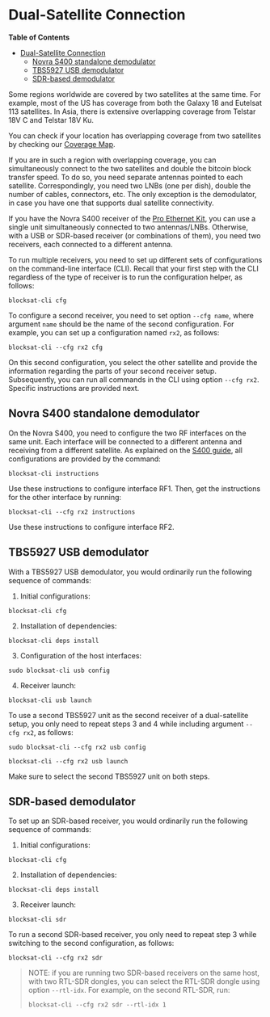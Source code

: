 # Dual-Satellite Connection

<!-- markdown-toc start - Don't edit this section. Run M-x markdown-toc-generate-toc again -->
**Table of Contents**

- [Dual-Satellite Connection](#dual-satellite-connection)
    - [Novra S400 standalone demodulator](#novra-s400-standalone-demodulator)
    - [TBS5927 USB demodulator](#tbs5927-usb-demodulator)
    - [SDR-based demodulator](#sdr-based-demodulator)

<!-- markdown-toc end -->


Some regions worldwide are covered by two satellites at the same time. For
example, most of the US has coverage from both the Galaxy 18 and Eutelsat 113
satellites. In Asia, there is extensive overlapping coverage from Telstar 18V C
and Telstar 18V Ku.

You can check if your location has overlapping coverage from two satellites by
checking our [Coverage
Map](https://blockstream.com/satellite/#satellite_network-coverage).

If you are in such a region with overlapping coverage, you can simultaneously
connect to the two satellites and double the bitcoin block transfer speed. To do
so, you need separate antennas pointed to each satellite. Correspondingly, you
need two LNBs (one per dish), double the number of cables, connectors, etc. The
only exception is the demodulator, in case you have one that supports dual
satellite connectivity.

If you have the Novra S400 receiver of the [Pro Ethernet
Kit](https://store.blockstream.com/product/blockstream-satellite-pro-kit/), you
can use a single unit simultaneously connected to two antennas/LNBs. Otherwise,
with a USB or SDR-based receiver (or combinations of them), you need two
receivers, each connected to a different antenna.

To run multiple receivers, you need to set up different sets of configurations
on the command-line interface (CLI). Recall that your first step with the CLI
regardless of the type of receiver is to run the configuration helper, as
follows:

```
blocksat-cli cfg
```

To configure a second receiver, you need to set option `--cfg name`, where
argument `name` should be the name of the second configuration. For example, you
can set up a configuration named `rx2`, as follows:

```
blocksat-cli --cfg rx2 cfg
```

On this second configuration, you select the other satellite and provide the
information regarding the parts of your second receiver setup. Subsequently, you
can run all commands in the CLI using option `--cfg rx2`. Specific instructions
are provided next.

## Novra S400 standalone demodulator

On the Novra S400, you need to configure the two RF interfaces on the same
unit. Each interface will be connected to a different antenna and receiving from
a different satellite. As explained on the [S400 guide](s400.md), all
configurations are provided by the command:

```
blocksat-cli instructions
```

Use these instructions to configure interface RF1. Then, get the instructions
for the other interface by running:

```
blocksat-cli --cfg rx2 instructions
```

Use these instructions to configure interface RF2.

## TBS5927 USB demodulator


With a TBS5927 USB demodulator, you would ordinarily run the following sequence
of commands:

1. Initial configurations:
```
blocksat-cli cfg
```

2. Installation of dependencies:
```
blocksat-cli deps install
```

3. Configuration of the host interfaces:
```
sudo blocksat-cli usb config
```

4. Receiver launch:
```
blocksat-cli usb launch
```

To use a second TBS5927 unit as the second receiver of a dual-satellite setup,
you only need to repeat steps 3 and 4 while including argument `--cfg rx2`, as
follows:

```
sudo blocksat-cli --cfg rx2 usb config

blocksat-cli --cfg rx2 usb launch
```

Make sure to select the second TBS5927 unit on both steps.

## SDR-based demodulator

To set up an SDR-based receiver, you would ordinarily run the following sequence
of commands:

1. Initial configurations:
```
blocksat-cli cfg
```

2. Installation of dependencies:
```
blocksat-cli deps install
```

3. Receiver launch:
```
blocksat-cli sdr
```

To run a second SDR-based receiver, you only need to repeat step 3 while
switching to the second configuration, as follows:

```
blocksat-cli --cfg rx2 sdr
```

> NOTE: if you are running two SDR-based receivers on the same host, with two
> RTL-SDR dongles, you can select the RTL-SDR dongle using option
> `--rtl-idx`. For example, on the second RTL-SDR, run:
>
> ```
> blocksat-cli --cfg rx2 sdr --rtl-idx 1
> ```

